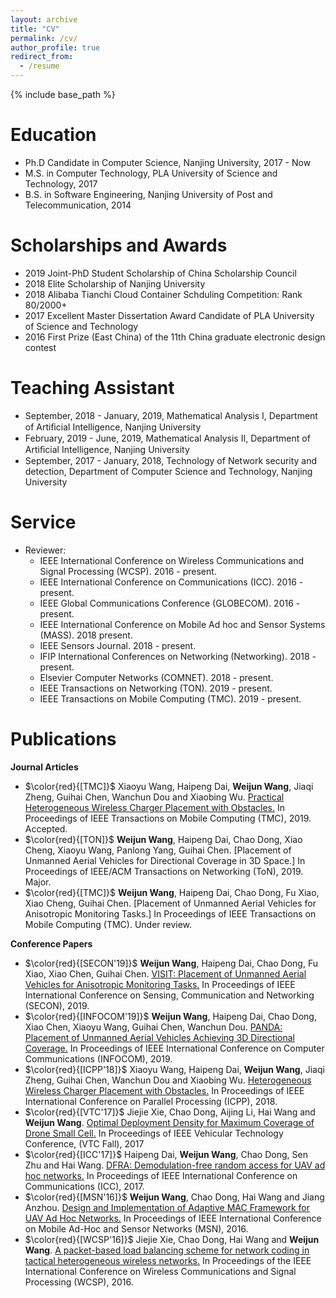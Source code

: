 ```yaml
---
layout: archive
title: "CV"
permalink: /cv/
author_profile: true
redirect_from:
  - /resume
---
```


{% include base_path %}

Education
======
* Ph.D Candidate in Computer Science, Nanjing University, 2017 - Now
* M.S. in Computer Technology, PLA University of Science and Technology, 2017
* B.S. in Software Engineering, Nanjing University of Post and Telecommunication, 2014
  
Scholarships and Awards
======
* 2019 Joint-PhD Student Scholarship of China Scholarship Council 
* 2018 Elite Scholarship of Nanjing University
* 2018 Alibaba Tianchi Cloud Container Schduling Competition: Rank 80/2000+
* 2017 Excellent Master Dissertation Award Candidate of PLA University of Science and Technology
* 2016 First Prize (East China) of the 11th China graduate electronic design contest
  
Teaching Assistant
======
* September, 2018 - January, 2019, Mathematical Analysis I, Department of Artiﬁcial Intelligence, Nanjing University
* February, 2019 - June, 2019, Mathematical Analysis II, Department of Artiﬁcial Intelligence, Nanjing University
* September, 2017 - January, 2018, Technology of Network security and detection, Department of Computer Science and Technology, Nanjing University 
  
Service 
======
* Reviewer:
  * IEEE International Conference on Wireless Communications and Signal Processing (WCSP). 2016 - present.
  * IEEE International Conference on Communications (ICC). 2016 - present.
  * IEEE Global Communications Conference (GLOBECOM). 2016 - present.
  * IEEE International Conference on Mobile Ad hoc and Sensor Systems (MASS). 2018 present.
  * IEEE Sensors Journal. 2018 - present.
  * IFIP International Conferences on Networking (Networking). 2018 - present.
  * Elsevier Computer Networks (COMNET). 2018 - present.
  * IEEE Transactions on Networking (TON). 2019 - present.
  * IEEE Transactions on Mobile Computing (TMC). 2019 - present.
  
Publications
======

**Journal Articles**
  
* $\color{red}{[TMC]}$ Xiaoyu Wang, Haipeng Dai, **Weijun Wang**, Jiaqi Zheng, Guihai Chen, Wanchun Dou and Xiaobing Wu. [Practical Heterogeneous Wireless Charger Placement with Obstacles.](http://weijunalexwang.github.io/files/PHWCPO.pdf) In Proceedings of IEEE Transactions on Mobile Computing (TMC), 2019. Accepted.
* $\color{red}{[TON]}$ **Weijun Wang**, Haipeng Dai, Chao Dong, Xiao Cheng, Xiaoyu Wang, Panlong Yang, Guihai Chen. [Placement of Unmanned Aerial Vehicles for Directional Coverage in 3D Space.] In Proceedings of IEEE/ACM Transactions on Networking (ToN), 2019. Major.
* $\color{red}{[TMC]}$ **Weijun Wang**, Haipeng Dai, Chao Dong, Fu Xiao, Xiao Cheng, Guihai Chen. [Placement of Unmanned Aerial Vehicles for Anisotropic Monitoring Tasks.] In Proceedings of IEEE Transactions on Mobile Computing (TMC). Under review.

**Conference Papers**

* $\color{red}{[SECON'19]}$ **Weijun Wang**, Haipeng Dai, Chao Dong, Fu Xiao, Xiao Chen, Guihai Chen. [VISIT: Placement of Unmanned Aerial Vehicles for Anisotropic Monitoring Tasks.](http://weijunalexwang.github.io/files/VISIT2019.pdf) In Proceedings of IEEE International Conference on Sensing, Communication and Networking (SECON), 2019.
* $\color{red}{[INFOCOM'19]}$ **Weijun Wang**, Haipeng Dai, Chao Dong, Xiao Chen, Xiaoyu Wang, Guihai Chen, Wanchun Dou. [PANDA: Placement of Unmanned Aerial Vehicles Achieving 3D Directional Coverage.](http://weijunalexwang.github.io/files/08737545.pdf) In Proceedings of IEEE International Conference on Computer Communications (INFOCOM), 2019.
* $\color{red}{[ICPP'18]}$ Xiaoyu Wang, Haipeng Dai, **Weijun Wang**, Jiaqi Zheng, Guihai Chen, Wanchun Dou and Xiaobing Wu. [Heterogeneous Wireless Charger Placement with Obstacles.](http://weijunalexwang.github.io/files/08714083.pdf) In Proceedings of IEEE International Conference on Parallel Processing (ICPP), 2018.
* $\color{red}{[VTC'17]}$ Jiejie Xie, Chao Dong, Aijing Li, Hai Wang and **Weijun Wang**. [Optimal Deployment Density for Maximum Coverage of Drone Small Cell.](http://weijunalexwang.github.io/files/08288313.pdf) In Proceedings of IEEE Vehicular Technology Conference, (VTC Fall), 2017
* $\color{red}{[ICC'17]}$ Haipeng Dai, **Weijun Wang**, Chao Dong, Sen Zhu and Hai Wang. [DFRA: Demodulation-free random access for UAV ad hoc networks.](http://weijunalexwang.github.io/files/07997364.pdf) In Proceedings of IEEE International Conference on Communications (ICC), 2017.
* $\color{red}{[MSN'16]}$ **Weijun Wang**, Chao Dong, Hai Wang and Jiang Anzhou. [Design and Implementation of Adaptive MAC Framework for UAV Ad Hoc Networks.](http://weijunalexwang.github.io/files/07950233.pdf) In Proceedings of IEEE International Conference on Mobile Ad-Hoc and Sensor Networks (MSN), 2016.
* $\color{red}{[WCSP'16]}$ Jiejie Xie, Chao Dong, Hai Wang and **Weijun Wang**. [A packet-based load balancing scheme for network coding in tactical heterogeneous wireless networks.](http://weijunalexwang.github.io/files/07752659.pdf) In Proceedings of the IEEE International Conference on Wireless Communications and Signal Processing (WCSP), 2016.



